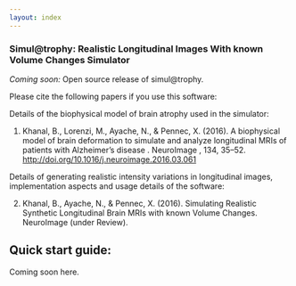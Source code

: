 ```yaml
---
layout: index
---
```

### Simul@trophy: Realistic Longitudinal Images With known Volume Changes Simulator
*Coming soon:* Open source release of simul@trophy.

Please cite the following papers if you use this software:

Details of the biophysical model of brain atrophy used in the simulator: 

1. Khanal, B., Lorenzi, M., Ayache, N., & Pennec, X. (2016). A biophysical model of brain deformation to simulate and analyze longitudinal MRIs of patients with Alzheimer’s disease . NeuroImage , 134, 35–52. http://doi.org/10.1016/j.neuroimage.2016.03.061

Details of generating realistic intensity variations in longitudinal images, implementation aspects and usage details of the software:

2. Khanal, B., Ayache, N., & Pennec, X. (2016). Simulating Realistic Synthetic Longitudinal Brain MRIs with known Volume Changes. NeuroImage (under Review).

## Quick start guide:
Coming soon here.
